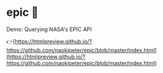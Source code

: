 # epic 🚀

Demo: Querying NASA's EPIC API

👉[https://htmlpreview.github.io/?https://github.com/naokipeter/epic/blob/master/index.html](https://htmlpreview.github.io/?https://github.com/naokipeter/epic/blob/master/index.html)

